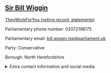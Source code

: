 ## <a href="https://members.parliament.uk/member/1428/contact">Sir Bill Wiggin</a>

<a href="https://www.theyworkforyou.com/mp/11318/bill_wiggin/north_herefordshire">TheyWorkForYou (voting record, statements)</a> 

Parliamentary phone number: 02072198175 

Parliamentary email: bill.wiggin.mp@parliament.uk 

Party: Conservative 

Borough: North Herefordshire 

<details><summary>Extra contact information and social media</summary> 
<li>Website: http://www.billwiggin.com</li>
<li>Twitter:</li>
<li>Constituency office phone number: 01568612565</li>
<li>Constituency office email:</li>
<li>Facebook:</li>
<li>Instagram:</li>
<li>Youtube:</li>
<li>Linkedin:</li>
<li>Government department phone number:</li>
<li>Government department email:</li>
<li>Threads:</li>
<li>Party office phone number:</li>
<li>Party office email:</li>
<li>Tiktok:</li>
</details>